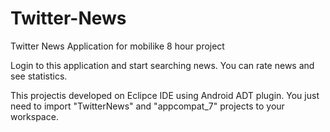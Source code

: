 Twitter-News
============

Twitter News Application for mobilike 8 hour project

Login to this application and start searching news. You can rate news and see statistics.


This projectis developed on Eclipce IDE using Android ADT plugin. 
You just need to import "TwitterNews" and "appcompat_7" projects to your workspace.
